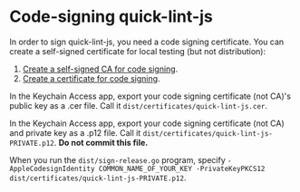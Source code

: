 # Code-signing quick-lint-js

In order to sign quick-lint-js, you need a code signing certificate. You can
create a self-signed certificate for local testing (but not distribution):

1. [Create a self-signed CA for code signing][macos-create-ca].
2. [Create a certificate for code signing][macos-create-cert].

In the Keychain Access app, export your code signing certificate (not CA)'s
public key as a .cer file. Call it `dist/certificates/quick-lint-js.cer`.

In the Keychain Access app, export your code signing certificate (not CA) and
private key as a .p12 file. Call it
`dist/certificates/quick-lint-js-PRIVATE.p12`. **Do not commit this file.**

When you run the `dist/sign-release.go` program, specify
`-AppleCodesignIdentity COMMON_NAME_OF_YOUR_KEY -PrivateKeyPKCS12 dist/certificates/quick-lint-js-PRIVATE.p12`.

[macos-create-ca]: https://www.simplified.guide/macos/keychain-ca-code-signing-create
[macos-create-cert]: https://www.simplified.guide/macos/keychain-cert-code-signing-create
